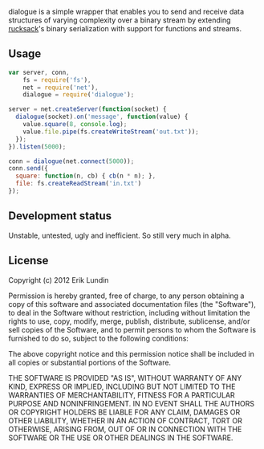 dialogue is a simple wrapper that enables you to send and receive data
structures of varying complexity over a binary stream by extending
[rucksack](http://github.com/mjor/rucksack)'s binary serialization with support
for functions and streams.

## Usage

```javascript
var server, conn,
    fs = require('fs'),
    net = require('net'),
    dialogue = require('dialogue');

server = net.createServer(function(socket) {
  dialogue(socket).on('message', function(value) {
    value.square(8, console.log);
    value.file.pipe(fs.createWriteStream('out.txt'));
  });
}).listen(5000);

conn = dialogue(net.connect(5000));
conn.send({
  square: function(n, cb) { cb(n * n); },
  file: fs.createReadStream('in.txt')
});
```

## Development status

Unstable, untested, ugly and inefficient. So still very much in alpha.

## License

Copyright (c) 2012 Erik Lundin

Permission is hereby granted, free of charge, to any person obtaining a copy of
this software and associated documentation files (the "Software"), to deal in
the Software without restriction, including without limitation the rights to
use, copy, modify, merge, publish, distribute, sublicense, and/or sell copies of
the Software, and to permit persons to whom the Software is furnished to do so,
subject to the following conditions:

The above copyright notice and this permission notice shall be included in all
copies or substantial portions of the Software.

THE SOFTWARE IS PROVIDED "AS IS", WITHOUT WARRANTY OF ANY KIND, EXPRESS OR
IMPLIED, INCLUDING BUT NOT LIMITED TO THE WARRANTIES OF MERCHANTABILITY, FITNESS
FOR A PARTICULAR PURPOSE AND NONINFRINGEMENT. IN NO EVENT SHALL THE AUTHORS OR
COPYRIGHT HOLDERS BE LIABLE FOR ANY CLAIM, DAMAGES OR OTHER LIABILITY, WHETHER
IN AN ACTION OF CONTRACT, TORT OR OTHERWISE, ARISING FROM, OUT OF OR IN
CONNECTION WITH THE SOFTWARE OR THE USE OR OTHER DEALINGS IN THE SOFTWARE.
